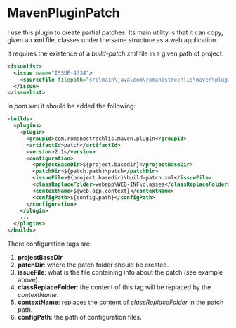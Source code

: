 # MavenPluginPatch

I use this plugin to create partial patches.
Its main utility is that it can copy, given an xml file, classes under the same structure as a web application.

It requires the existence of a *build-patch.xml* file in a given path of project.
```xml
<issuelist>
  <issue name="ISSUE-4334">
    <sourcefile filepath="src\main\java\com\romanostrechlis\maven\plugin\patch\BuildPatchClassMojo.java" />
  </issue>
</issuelist>
```

In *pom.xml* it should be added the following:
```xml
<builds>
  <plugins>
    <plugin>
      <groupId>com.romanostrechlis.maven.plugin</groupId>
      <artifactId>patch</artifactId>
      <version>2.1</version>
      <configuration>
        <projectBaseDir>${project.basedir}</projectBaseDir>
        <patchDir>${patch.path}\patch</patchDir>
        <issueFile>${project.basedir}\build-patch.xml</issueFile>
        <classReplaceFolder>webapp\WEB-INF\classes</classReplaceFolder>
        <contextName>${web.app.context}</contextName>
        <configPath>${config.path}</configPath>
      </configuration>
    </plugin>
    ...
  </plugins>
</builds>
```

There configuration tags are:

1. **projectBaseDir**
2. **patchDir**: where the patch folder should be created.
3. **issueFile**: what is the file containing info about the patch (see example above).
4. **classReplaceFolder**: the content of this tag will be replaced by the *contextName*.
5. **contextName**: replaces the content of *classReplaceFolder* in the patch path.
6. **configPath**: the path of configuration files.
